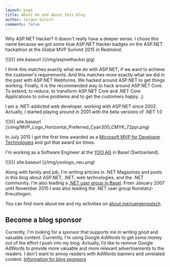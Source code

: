 ```yaml
---
layout: page
title: About me and about this blog
author: Jürgen Gutsch
comments: false
---
```


Why ASP.NET Hacker? It doesn't really have a deeper sense. I chose this name because we got some blue ASP.NET Hacker badges on the ASP.NET hackathon at the Global MVP Summit 2015 in Redmond.

![]({{ site.baseurl }}/img/aspnethacker.jpg)

I think this matches exactly what we do with ASP.NET, if we want to achieve the customer's requirements. And this matches more exactly what we did in the past with ASP.NET Webforms. We hacked around ASP.NET to get things working. Finally, it is the recommended way to hack around ASP.NET Core. To extend, to reduce, to transform ASP.NET Core and .NET Core Applications to solve problems and to get the customers happy. ;)

I am a .NET-addicted web developer, working with ASP.NET since 2002. Actually, I started playing around in 2001 with the beta versions of .NET 1.0

![]({{ site.baseurl }}/img/MVP_Logo_Horizontal_Preferred_Cyan300_CMYK_72ppi.png)

In July 2015 I got the first time awarded as a [Microsoft MVP for Developer Technologies](https://mvp.microsoft.com/en-us/PublicProfile/5001508?fullName=J%C3%BCrgen%20Gutsch) and got that award six times.

I'm working as a Software Engineer at the [YOO AG](http://yoo.digital/) in Basel (Switzerland).

![]({{ site.baseurl }}/img/yoologo_neu.png)

Along with family and job, I'm writing articles in .NET Magazines and posts in this blog about ASP.NET, .NET, web technologies, and the .NET community. I'm also leading a [.NET user group in Basel](http://www.dotnet-nordwest.ch/). From January 2007 until November 2015 I was also leading the .NET user group Konstanz-Kreuzlingen.

You can find more about me and my activities on [about.me/juergengutsch](http://about.me/juergengutsch)

## Become a blog sponsor

Currently, I'm looking for a sponsor that supports me in writing good and valuable content. Currently, I’m using Google AdWords to get some money out of the effort I push into my blog. Actually, I’d like to remove Google AdWords to provide more valuable and more relevant advertisements to the readers. I don't want to annoy readers with AdWords banners and unrelated content. [Information for blog sponsors](https://asp.net-hacker.rocks/sponsors.html)